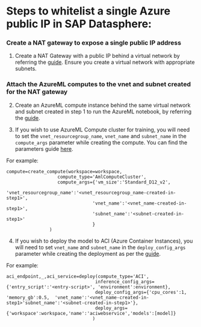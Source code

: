 # **Steps to whitelist a single Azure public IP in SAP Datasphere:**

### Create a NAT gateway to expose a single public IP address  

1. Create a NAT Gateway with a public IP behind a virtual network by referring the [guide](https://learn.microsoft.com/en-us/azure/nat-gateway/quickstart-create-nat-gateway-portal). Ensure you create a virtual network with appropriate subnets.

### Attach the AzureML computes to the vnet and subnet created for the NAT gateway

2. Create an AzureML compute instance behind the same virtual network and subnet created in step 1 to run the AzureML notebook, by referring the [guide](https://learn.microsoft.com/en-us/azure/machine-learning/how-to-create-compute-instance?view=azureml-api-2&tabs=azure-studio).

3. If you wish to use AzureML Compute cluster for training, you will need to set the `vnet_resourcegroup_name`, `vnet_name` and `subnet_name` in the `compute_args` parameter while creating the compute. You can find the parameters guide [here](https://github.com/SAP-samples/datasphere-fedml/blob/main/Azure/docs/parameters.md#compute_args-dictionary-keyworded-arguments).

For example:

```
compute=create_compute(workspace=workspace,
                   compute_type='AmlComputeCluster',
                   compute_args={'vm_size':'Standard_D12_v2',
                                'vnet_resourcegroup_name':'<vnet_resourcegroup_name-created-in-step1>',
                                'vnet_name':'<vnet_name-created-in-step1>',
                                'subnet_name':'<subnet-created-in-step1>'
                                }
                )
```

4. If you wish to deploy the model to ACI (Azure Container Instances), you will need to set `vnet_name` and `subnet_name` in the `deploy_config_args` parameter while creating the deployment as per the [guide](https://github.com/SAP-samples/datasphere-fedml/blob/main/Azure/docs/parameters.md#aci-deploy_config_args-dictionary-keyworded-arguments-to-configure-the-webservice).

For example:
```
aci_endpoint,_,aci_service=deploy(compute_type='ACI',
                                 inference_config_args={'entry_script':'<entry-script>', 'environment':environment},
                                 deploy_config_args={'cpu_cores':1, 'memory_gb':0.5,  'vnet_name':'<vnet_name-created-in-step1>'subnet_name':'<subnet-created-in-step1>'},
                                 deploy_args={'workspace':workspace,'name':'aciwebservice','models':[model]}
                                )
```
